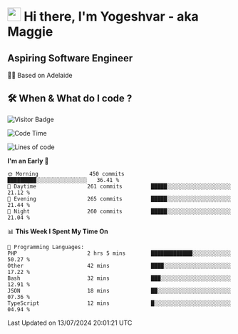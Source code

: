 <h1><img src="https://emojis.slackmojis.com/emojis/images/1531849430/4246/blob-sunglasses.gif?1531849430" width="30"/> Hi there, I'm Yogeshvar - aka Maggie</h1>

## Aspiring Software Engineer
🏂🏻  Based on Adelaide 

## 🛠 When & What do I code ?  

![Visitor Badge](https://visitor-badge.feriirawann.repl.co?username=yogeshvar&repo=yogeshvar&label=Visitors&style=plastic&color=%23457BFF&contentType=svg)

<!--START_SECTION:waka-->
![Code Time](http://img.shields.io/badge/Code%20Time-2%2C909%20hrs%2026%20mins-blue)

![Lines of code](https://img.shields.io/badge/From%20Hello%20World%20I%27ve%20Written-4.2%20million%20lines%20of%20code-blue)

**I'm an Early 🐤** 

```text
🌞 Morning                450 commits         █████████░░░░░░░░░░░░░░░░   36.41 % 
🌆 Daytime                261 commits         █████░░░░░░░░░░░░░░░░░░░░   21.12 % 
🌃 Evening                265 commits         █████░░░░░░░░░░░░░░░░░░░░   21.44 % 
🌙 Night                  260 commits         █████░░░░░░░░░░░░░░░░░░░░   21.04 % 
```


📊 **This Week I Spent My Time On** 

```text
💬 Programming Languages: 
PHP                      2 hrs 5 mins        █████████████░░░░░░░░░░░░   50.27 % 
Other                    42 mins             ████░░░░░░░░░░░░░░░░░░░░░   17.22 % 
Bash                     32 mins             ███░░░░░░░░░░░░░░░░░░░░░░   12.91 % 
JSON                     18 mins             ██░░░░░░░░░░░░░░░░░░░░░░░   07.36 % 
TypeScript               12 mins             █░░░░░░░░░░░░░░░░░░░░░░░░   04.94 % 
```


 Last Updated on 13/07/2024 20:01:21 UTC
<!--END_SECTION:waka-->
